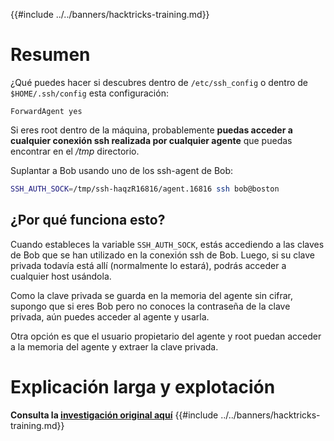 {{#include ../../banners/hacktricks-training.md}}

# Resumen

¿Qué puedes hacer si descubres dentro de `/etc/ssh_config` o dentro de `$HOME/.ssh/config` esta configuración:
```
ForwardAgent yes
```
Si eres root dentro de la máquina, probablemente **puedas acceder a cualquier conexión ssh realizada por cualquier agente** que puedas encontrar en el _/tmp_ directorio.

Suplantar a Bob usando uno de los ssh-agent de Bob:
```bash
SSH_AUTH_SOCK=/tmp/ssh-haqzR16816/agent.16816 ssh bob@boston
```
## ¿Por qué funciona esto?

Cuando estableces la variable `SSH_AUTH_SOCK`, estás accediendo a las claves de Bob que se han utilizado en la conexión ssh de Bob. Luego, si su clave privada todavía está allí (normalmente lo estará), podrás acceder a cualquier host usándola.

Como la clave privada se guarda en la memoria del agente sin cifrar, supongo que si eres Bob pero no conoces la contraseña de la clave privada, aún puedes acceder al agente y usarla.

Otra opción es que el usuario propietario del agente y root puedan acceder a la memoria del agente y extraer la clave privada.

# Explicación larga y explotación

**Consulta la [investigación original aquí](https://www.clockwork.com/insights/ssh-agent-hijacking/)**
{{#include ../../banners/hacktricks-training.md}}
